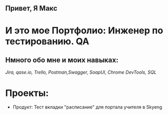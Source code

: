 ## Привет, Я Макс
# И это мое Портфолио: Инженер по тестированию. QA
## Нмного обо мне и моих навыках:
*Jira, qase.io, Trello, Postman,Swagger,  SoapUI, Chrome DevTools, SQL*
# Проекты:
- Продукт: Тест вкладки "расписание" для портала учителя в Skyeng
